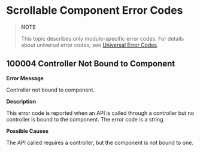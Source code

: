 # Scrollable Component Error Codes

> **NOTE**
>
> This topic describes only module-specific error codes. For details about universal error codes, see [Universal Error Codes](../errorcode-universal.md).

## 100004 Controller Not Bound to Component

**Error Message**

Controller not bound to component.

**Description**

This error code is reported when an API is called through a controller but no controller is bound to the component. The error code is a string.

**Possible Causes**

The API called requires a controller, but the component is not bound to one.
